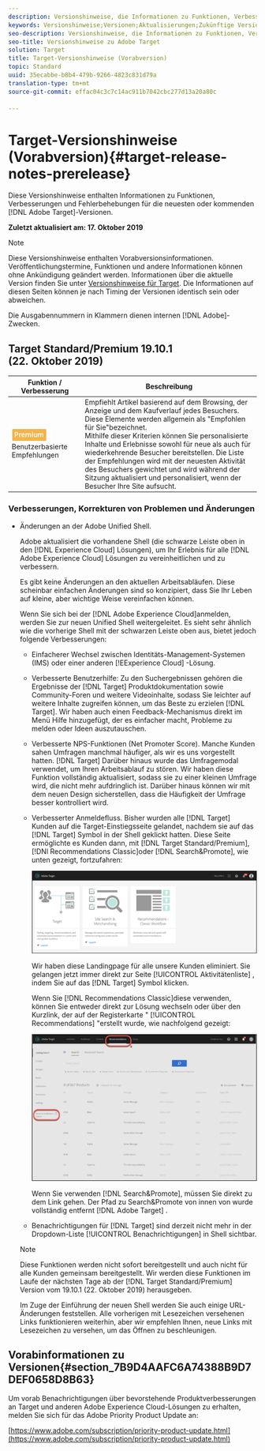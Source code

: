 ```yaml
---
description: Versionshinweise, die Informationen zu Funktionen, Verbesserungen und Fehlerbehebungen in den neuesten oder kommenden Adobe Target-Versionen enthalten.
keywords: Versionshinweise;Versionen;Aktualisierungen;Zukünftige Versionen;Verbesserungen;neue Funktionen;Fehlerbehebungen
seo-description: Versionshinweise, die Informationen zu Funktionen, Verbesserungen und Fehlerbehebungen in den neuesten oder künftigen DNL-Adobe Target-Versionen enthalten.
seo-title: Versionshinweise zu Adobe Target
solution: Target
title: Target-Versionshinweise (Vorabversion)
topic: Standard
uuid: 35ecabbe-b8b4-479b-9266-4823c831d79a
translation-type: tm+mt
source-git-commit: effac04c3c7c14ac911b7042cbc277d13a20a80c

---
```



# Target-Versionshinweise (Vorabversion){#target-release-notes-prerelease}

Diese Versionshinweise enthalten Informationen zu Funktionen, Verbesserungen und Fehlerbehebungen für die neuesten oder kommenden [!DNL Adobe Target]-Versionen.

**Zuletzt aktualisiert am: 17. Oktober 2019**

>[!NOTE]
>
>Diese Versionshinweise enthalten Vorabversionsinformationen. Veröffentlichungstermine, Funktionen und andere Informationen können ohne Ankündigung geändert werden. Informationen über die aktuelle Version finden Sie unter [Versionshinweise für Target](release-notes.md). Die Informationen auf diesen Seiten können je nach Timing der Versionen identisch sein oder abweichen.
>
>Die Ausgabennummern in Klammern dienen internen [!DNL Adobe]-Zwecken.

## Target Standard/Premium 19.10.1 (22. Oktober 2019)

| Funktion  / Verbesserung | Beschreibung |
| --- | --- |
| ![Premium-Zeichen](/help/assets/premium.png) Benutzerbasierte Empfehlungen | Empfiehlt Artikel basierend auf dem Browsing, der Anzeige und dem Kaufverlauf jedes Besuchers. Diese Elemente werden allgemein als "Empfohlen für Sie"bezeichnet.<br>Mithilfe dieser Kriterien können Sie personalisierte Inhalte und Erlebnisse sowohl für neue als auch für wiederkehrende Besucher bereitstellen. Die Liste der Empfehlungen wird mit der neuesten Aktivität des Besuchers gewichtet und wird während der Sitzung aktualisiert und personalisiert, wenn der Besucher Ihre Site aufsucht. |

### Verbesserungen, Korrekturen von Problemen und Änderungen

* Änderungen an der Adobe Unified Shell.

   Adobe aktualisiert die vorhandene Shell (die schwarze Leiste oben in den [!DNL Experience Cloud] Lösungen), um Ihr Erlebnis für alle [!DNL Adobe Experience Cloud] Lösungen zu vereinheitlichen und zu verbessern.

   Es gibt keine Änderungen an den aktuellen Arbeitsabläufen. Diese scheinbar einfachen Änderungen sind so konzipiert, dass Sie Ihr Leben auf kleine, aber wichtige Weise vereinfachen können.

   Wenn Sie sich bei der [!DNL Adobe Experience Cloud]anmelden, werden Sie zur neuen Unified Shell weitergeleitet. Es sieht sehr ähnlich wie die vorherige Shell mit der schwarzen Leiste oben aus, bietet jedoch folgende Verbesserungen:

   * Einfacherer Wechsel zwischen Identitäts-Management-Systemen (IMS) oder einer anderen [!EExperience Cloud] -Lösung.
   * Verbesserte Benutzerhilfe: Zu den Suchergebnissen gehören die Ergebnisse der [!DNL Target] Produktdokumentation sowie Community-Foren und weitere Videoinhalte, sodass Sie leichter auf weitere Inhalte zugreifen können, um das Beste zu erzielen [!DNL Target]. Wir haben auch einen Feedback-Mechanismus direkt im Menü Hilfe hinzugefügt, der es einfacher macht, Probleme zu melden oder Ideen auszutauschen.
   * Verbesserte NPS-Funktionen (Net Promoter Score). Manche Kunden sahen Umfragen manchmal häufiger, als wir es uns vorgestellt hatten. [!DNL Target] Darüber hinaus wurde das Umfragemodal verwendet, um Ihren Arbeitsablauf zu stören. Wir haben diese Funktion vollständig aktualisiert, sodass sie zu einer kleinen Umfrage wird, die nicht mehr aufdringlich ist. Darüber hinaus können wir mit dem neuen Design sicherstellen, dass die Häufigkeit der Umfrage besser kontrolliert wird.
   * Verbesserter Anmeldefluss. Bisher wurden alle [!DNL Target] Kunden auf die Target-Einstiegsseite gelandet, nachdem sie auf das [!DNL Target] Symbol in der Shell geklickt hatten. Diese Seite ermöglichte es Kunden dann, mit [!DNL Target Standard/Premium], [!DNl Recommendations Classic]oder [!DNL Search&Promote], wie unten gezeigt, fortzufahren:

      ![Landingpage](/help/r-release-notes/assets/landing.png)

      Wir haben diese Landingpage für alle unsere Kunden eliminiert. Sie gelangen jetzt immer direkt zur Seite [!UICONTROL Aktivitätenliste] , indem Sie auf das [!DNL Target] Symbol klicken.

      Wenn Sie [!DNL Recommendations Classic]diese verwenden, können Sie entweder direkt zur Lösung wechseln oder über den Kurzlink, der auf der Registerkarte " [!UICONTROL Recommendations] "erstellt wurde, wie nachfolgend gezeigt:

      ![Recs Classic Deep-Link](/help/r-release-notes/assets/recs-classic.png)

      Wenn Sie verwenden [!DNL Search&Promote], müssen Sie direkt zu dem Link gehen. Der Pfad zu Search&amp;Promote von innen von wurde vollständig entfernt [!DNL Adobe Target] .
   * Benachrichtigungen für [!DNL Target] sind derzeit nicht mehr in der Dropdown-Liste [!UICONTROL Benachrichtigungen] in Shell sichtbar.
   >[!NOTE]
   >
   >Diese Funktionen werden nicht sofort bereitgestellt und auch nicht für alle Kunden gemeinsam bereitgestellt. Wir werden diese Funktionen im Laufe der nächsten Tage ab der [!DNL Target Standard/Premium] Version vom 19.10.1 (22. Oktober 2019) herausgeben.
   >
   >Im Zuge der Einführung der neuen Shell werden Sie auch einige URL-Änderungen feststellen. Alle vorherigen mit Lesezeichen versehenen Links funktionieren weiterhin, aber wir empfehlen Ihnen, neue Links mit Lesezeichen zu versehen, um das Öffnen zu beschleunigen.

## Vorabinformationen zu Versionen{#section_7B9D4AAFC6A74388B9D7DEF0658D8B63}

Um vorab Benachrichtigungen über bevorstehende Produktverbesserungen an Target und anderen Adobe Experience Cloud-Lösungen zu erhalten, melden Sie sich für das Adobe Priority Product Update an:

[https://www.adobe.com/subscription/priority-product-update.html](https://www.adobe.com/subscription/priority-product-update.html)

